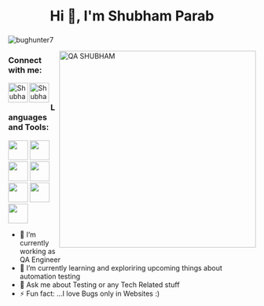 <h1 align="center">Hi 👋, I'm Shubham Parab</h1>
<h3 align="center"></h3>
<p align="left"> <img src="https://komarev.com/ghpvc/?username=bughunter7&label=Views&color=blue&style=plastic" alt="bughunter7" /> </p>
<img src="/QA.gif" width="400px" alt="QA SHUBHAM" align="right">
<h3 align="left">Connect with me:</h3>
<a href="https://www.linkedin.com/in/shubham-parab-152a82147/">
  <img align="left" alt="Shubham's Linkdein" width="40px" src="https://cdn.jsdelivr.net/npm/simple-icons@v3/icons/linkedin.svg" />
</a>
<a href="https://github.com/bughunter7">
  <img align="left" alt="Shubham's Github" width="40px" src="https://cdn.jsdelivr.net/npm/simple-icons@v3/icons/github.svg" />
</a></br>
<h3 align="left">Languages and Tools:</h3>
<code><img height="40" src="https://www.selenium.dev/images/selenium_logo_square_green.png"></code>
<code><img height="40" src="https://upload.wikimedia.org/wikipedia/en/thumb/3/30/Java_programming_language_logo.svg/212px-Java_programming_language_logo.svg.png"></code>
<code><img height="40" src="https://huddle.eurostarsoftwaretesting.com/wp-content/uploads/2018/10/pm-logo-vert.png"></code>
<code><img height="40" src="https://miro.medium.com/max/3306/1*_wxvYQ3bmLZBk31PIZihfA.png"></code>
<code><img height="40" src="https://blog.knoldus.com/wp-content/uploads/2020/04/Blog9_featureImage.png"></code>
<code><img height="40" src="https://blog.testproject.io/wp-content/uploads/2020/08/874086.png"></code>
<code><img height="40" src="https://i0.wp.com/testingfreak.com/wp-content/uploads/2015/01/testng1.png?resize=568%2C201"></code>






- 🔭 I’m currently working as QA Engineer
- 🌱 I’m currently learning and exploriring upcoming things about automation testing 
- 💬 Ask me about Testing or any Tech Related stuff
- ⚡ Fun fact: ...I love Bugs only in Websites :)
